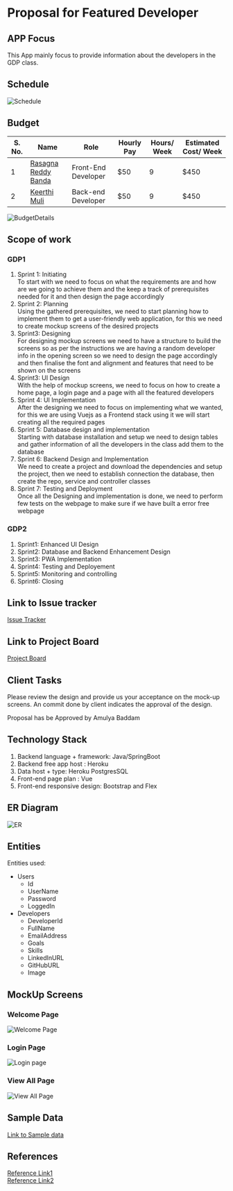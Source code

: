 # Proposal for Featured Developer
## APP Focus
This App mainly focus to provide information about the developers in the GDP class.
## Schedule
![Schedule](https://github.com/KeerthiMuli/Featured-Developer-Proposal/blob/main/images/Schedule_Details.PNG)
## Budget
| S. No. | Name                                                            | Role              | Hourly Pay                | Hours/ Week | Estimated Cost/ Week |
|------|--------------------------------------------------------------------|--------------------|------------------------| ------------- | ---------- |
| 1    | [Rasagna Reddy Banda](https://github.com/Rasagna0409/)           | Front-End Developer  | $50 |   9 |  $450  |
| 2    | [Keerthi Muli](https://github.com/KeerthiMuli/)                   | Back-end Developer | $50 | 9  | $450 |

![BudgetDetails](https://github.com/KeerthiMuli/Featured-Developer-Proposal/blob/main/images/Budget_Details.PNG)
## Scope of work
### GDP1
<ol>
  <li> Sprint 1: Initiating</li>
To start with we need to focus on what the requirements are and how are we going to achieve them and the keep a track of prerequisites needed for it and then design the page accordingly
  <li>Sprint 2: Planning</li>
Using the gathered prerequisites, we need to start planning how to implement them to get a user-friendly web application, for this we need to create mockup screens of the desired projects
  <li>Sprint3: Designing</li>
 For designing mockup screens we need to have a structure to build the screens so as per the instructions we are having a random developer info in the opening screen so we need to design the page accordingly and then finalise the font and alignment and features that need to be shown on the screens
  <li>Sprint3: UI Design</li>
With the help of mockup screens, we need to focus on how to create a home page, a login page and a page with all the featured developers
  <li>Sprint 4: UI Implementation</li>
After the designing we need to focus on implementing what we wanted, for this we are using Vuejs as a 
Frontend stack using it we will start creating all the required pages
  <li>Sprint 5: Database design and implementation</li>
Starting with database installation and setup we need to design tables and gather information of all the developers in the class add them to the database
  <li>Sprint 6: Backend Design and Implementation</li>
We need to create a project and download the dependencies and setup the project, then we need to establish connection the database, then create the repo, service and controller classes  
  <li>Sprint 7: Testing and Deployment</li>
Once all the Designing and implementation is done, we need to perform few tests on the webpage to make sure if we have built a error free webpage
  </ol>
  
  ### GDP2
  <ol>
  <li>Sprint1: Enhanced UI Design</li>
  <li>Sprint2: Database and Backend Enhancement Design</li>
  <li>Sprint3: PWA Implementation</li>
  <li>Sprint4: Testing and Deployement</li>
  <li>Sprint5: Monitoring and controlling</li>
  <li>Sprint6: Closing</li>
  </ol>
  
## Link to Issue tracker
[Issue Tracker](https://github.com/KeerthiMuli/Featured-Developer-Proposal/milestones)

## Link to Project Board
[Project Board](https://github.com/KeerthiMuli/Featured-Developer-Proposal/projects/1)

  
## Client Tasks
Please review the design and provide us your acceptance on the mock-up screens.
An commit done by client indicates the approval of the design.

Proposal has be Approved by Amulya Baddam 

## Technology Stack
<ol>
  <li> Backend language + framework: Java/SpringBoot </li>
  <li> Backend free app host : Heroku </li>
  <li> Data host + type: Heroku PostgresSQL </li>
  <li> Front-end page plan : Vue </li>
  <li> Front-end responsive design: Bootstrap and Flex </li>
  </ol>
  
## ER Diagram
![ER](https://github.com/KeerthiMuli/Featured-Developer-Proposal/blob/main/images/ERDiagram%20.jpeg)


## Entities

Entities used:

- Users
    - Id
    - UserName
    - Password
    - LoggedIn
 - Developers
    - DeveloperId
    - FullName
    - EmailAddress
    - Goals
    - Skills
    - LinkedInURL
    - GitHubURL
    - Image

## MockUp Screens

### Welcome Page
![Welcome Page](https://github.com/KeerthiMuli/Featured-Developer-Proposal/blob/main/images/Welcomepage.PNG)

### Login Page
![Login page](https://github.com/KeerthiMuli/Featured-Developer-Proposal/blob/main/images/Login%20page.PNG)

### View All Page
![View All Page](https://github.com/KeerthiMuli/Featured-Developer-Proposal/blob/main/images/Viewall.PNG)

## Sample Data
[Link to Sample data](data.csv)

## References
[Reference Link1](https://github.com/AbhiRam0099/Proposal4A/blob/main/Proposal.md)<br /> 
[Reference Link2](https://github.com/Dixith1196/THE-HUNT)


